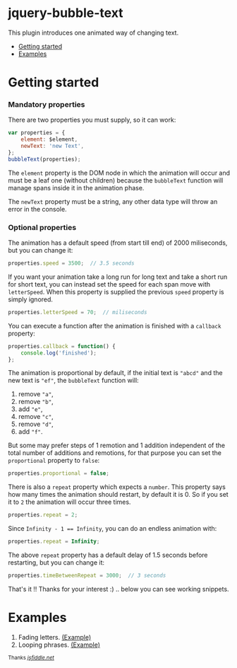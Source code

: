 # jquery-bubble-text
This plugin introduces one animated way of changing text.

- [Getting started](#getting-started)
- [Examples](#examples)

# Getting started

### Mandatory properties

There are two properties you must supply, so it can work:

```JavaScript
var properties = {
    element: $element,
    newText: 'new Text',
};
bubbleText(properties);
```

The `element` property is the DOM node in which the animation will occur and must be a leaf one (without children) because the `bubbleText` function will manage spans inside it in the animation phase.

The `newText` property must be a string, any other data type will throw an error in the console.


### Optional properties

The animation has a default speed (from start till end) of 2000 miliseconds, but you can change it:

```JavaScript
properties.speed = 3500;  // 3.5 seconds
```

If you want your animation take a long run for long text and take a short run for short text, you can instead set the speed for each span move with `letterSpeed`. When this property is supplied the previous `speed` property is simply ignored.

```JavaScript
properties.letterSpeed = 70;  // miliseconds
```

You can execute a function after the animation is finished with a `callback` property:

```JavaScript
properties.callback = function() {
    console.log('finished');
};
```

The animation is proportional by default, if the initial text is `"abcd"` and the new text is `"ef"`, the `bubbleText` function will: 

1. remove `"a"`, 
2. remove `"b"`, 
3. add `"e"`, 
4. remove `"c"`, 
5. remove `"d"`, 
6. add `"f"`. 

But some may prefer steps of 1 remotion and 1 addition independent of the total number of additions and remotions, for that purpose you can set the `proportional` property to `false`:

```JavaScript
properties.proportional = false;
```

There is also a `repeat` property which expects a `number`. This property says how many times the animation should restart, by default it is 0. So if you set it to `2` the animation will occur three times.

```JavaScript
properties.repeat = 2;
```

Since `Infinity - 1 == Infinity`, you can do an endless animation with:

```JavaScript
properties.repeat = Infinity;
```

The above `repeat` property has a default delay of 1.5 seconds before restarting, but you can change it:

```JavaScript
properties.timeBetweenRepeat = 3000;  // 3 seconds
```

That's it !! Thanks for your interest :) .. below you can see working snippets.

# Examples

1. Fading letters. [(Example)](https://jsfiddle.net/tkppkaek/)
2. Looping phrases. [(Example)](https://jsfiddle.net/ncs3uagj/)

<sup>Thanks [_jsfiddle.net_](https://jsfiddle.net/)</sup>

